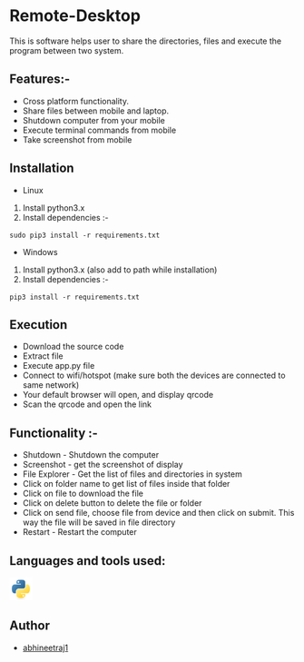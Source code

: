 # Remote-Desktop
This is software helps user to share the directories, files and execute the program between two system.

## Features:-
*	Cross platform functionality.
*	Share files between mobile and laptop.
*	Shutdown computer from your mobile
*	Execute terminal commands from mobile
*	Take screenshot from mobile
## Installation
*	Linux
1)	Install python3.x
2)	Install dependencies :-
```
sudo pip3 install -r requirements.txt
```
*	Windows
1)	Install python3.x (also add to path while installation)
2)	Install dependencies :-
```
pip3 install -r requirements.txt
```

##  Execution
*	Download the source code
*	Extract file
*	Execute app.py file
*	Connect to wifi/hotspot (make sure both the devices are connected to same network)
*	Your default browser will open, and display qrcode
*	Scan the qrcode and open the link

## Functionality :-
*	Shutdown - Shutdown the computer
*	Screenshot - get the screenshot of display
*	File Explorer - Get the list of files and directories in system
*	Click on folder name to get list of files inside that folder
*	Click on file to download the file
*	Click on delete button to delete the file or folder
*	Click on send file, choose file from device and then click on submit. This way the file will be saved in file directory
*	Restart - Restart the computer
## Languages and tools used:
<a href="https://www.python.org" target="_blank" rel="noreferrer"> <img src="https://raw.githubusercontent.com/devicons/devicon/master/icons/python/python-original.svg" alt="python" width="40" height="40"/> </a> </p>

## Author
*	[abhineetraj1](http://github.com/abhineetraj1)